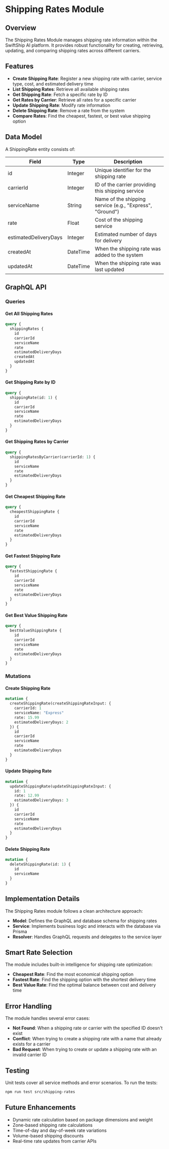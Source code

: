 # Shipping Rates Module

## Overview

The Shipping Rates Module manages shipping rate information within the SwiftShip AI platform. It provides robust functionality for creating, retrieving, updating, and comparing shipping rates across different carriers.

## Features

- **Create Shipping Rate**: Register a new shipping rate with carrier, service type, cost, and estimated delivery time
- **List Shipping Rates**: Retrieve all available shipping rates
- **Get Shipping Rate**: Fetch a specific rate by ID
- **Get Rates by Carrier**: Retrieve all rates for a specific carrier
- **Update Shipping Rate**: Modify rate information
- **Delete Shipping Rate**: Remove a rate from the system
- **Compare Rates**: Find the cheapest, fastest, or best value shipping option

## Data Model

A ShippingRate entity consists of:

| Field | Type | Description |
|-------|------|-------------|
| id | Integer | Unique identifier for the shipping rate |
| carrierId | Integer | ID of the carrier providing this shipping service |
| serviceName | String | Name of the shipping service (e.g., "Express", "Ground") |
| rate | Float | Cost of the shipping service |
| estimatedDeliveryDays | Integer | Estimated number of days for delivery |
| createdAt | DateTime | When the shipping rate was added to the system |
| updatedAt | DateTime | When the shipping rate was last updated |

## GraphQL API

### Queries

#### Get All Shipping Rates
```graphql
query {
  shippingRates {
    id
    carrierId
    serviceName
    rate
    estimatedDeliveryDays
    createdAt
    updatedAt
  }
}
```

#### Get Shipping Rate by ID
```graphql
query {
  shippingRate(id: 1) {
    id
    carrierId
    serviceName
    rate
    estimatedDeliveryDays
  }
}
```

#### Get Shipping Rates by Carrier
```graphql
query {
  shippingRatesByCarrier(carrierId: 1) {
    id
    serviceName
    rate
    estimatedDeliveryDays
  }
}
```

#### Get Cheapest Shipping Rate
```graphql
query {
  cheapestShippingRate {
    id
    carrierId
    serviceName
    rate
    estimatedDeliveryDays
  }
}
```

#### Get Fastest Shipping Rate
```graphql
query {
  fastestShippingRate {
    id
    carrierId
    serviceName
    rate
    estimatedDeliveryDays
  }
}
```

#### Get Best Value Shipping Rate
```graphql
query {
  bestValueShippingRate {
    id
    carrierId
    serviceName
    rate
    estimatedDeliveryDays
  }
}
```

### Mutations

#### Create Shipping Rate
```graphql
mutation {
  createShippingRate(createShippingRateInput: {
    carrierId: 1
    serviceName: "Express"
    rate: 15.99
    estimatedDeliveryDays: 2
  }) {
    id
    carrierId
    serviceName
    rate
    estimatedDeliveryDays
  }
}
```

#### Update Shipping Rate
```graphql
mutation {
  updateShippingRate(updateShippingRateInput: {
    id: 1
    rate: 12.99
    estimatedDeliveryDays: 3
  }) {
    id
    carrierId
    serviceName
    rate
    estimatedDeliveryDays
  }
}
```

#### Delete Shipping Rate
```graphql
mutation {
  deleteShippingRate(id: 1) {
    id
    serviceName
  }
}
```

## Implementation Details

The Shipping Rates module follows a clean architecture approach:

- **Model**: Defines the GraphQL and database schema for shipping rates
- **Service**: Implements business logic and interacts with the database via Prisma
- **Resolver**: Handles GraphQL requests and delegates to the service layer

## Smart Rate Selection

The module includes built-in intelligence for shipping rate optimization:

- **Cheapest Rate**: Find the most economical shipping option
- **Fastest Rate**: Find the shipping option with the shortest delivery time
- **Best Value Rate**: Find the optimal balance between cost and delivery time

## Error Handling

The module handles several error cases:

- **Not Found**: When a shipping rate or carrier with the specified ID doesn't exist
- **Conflict**: When trying to create a shipping rate with a name that already exists for a carrier
- **Bad Request**: When trying to create or update a shipping rate with an invalid carrier ID

## Testing

Unit tests cover all service methods and error scenarios. To run the tests:

```bash
npm run test src/shipping-rates
```

## Future Enhancements

- Dynamic rate calculation based on package dimensions and weight
- Zone-based shipping rate calculations
- Time-of-day and day-of-week rate variations
- Volume-based shipping discounts
- Real-time rate updates from carrier APIs 